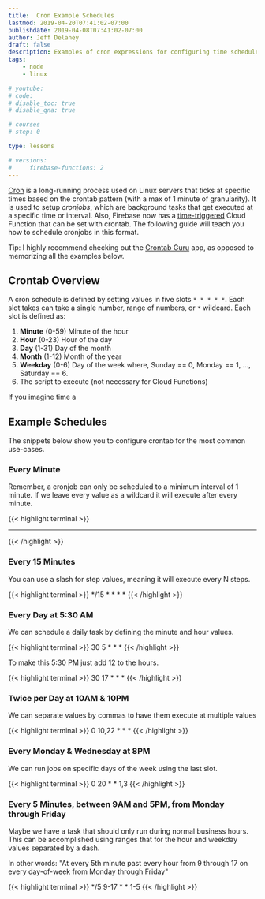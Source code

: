 ```yaml
---
title:  Cron Example Schedules
lastmod: 2019-04-20T07:41:02-07:00
publishdate: 2019-04-08T07:41:02-07:00
author: Jeff Delaney
draft: false
description: Examples of cron expressions for configuring time schedules and cronjobs.  
tags: 
    - node
    - linux

# youtube: 
# code: 
# disable_toc: true
# disable_qna: true

# courses
# step: 0

type: lessons

# versions: 
#     firebase-functions: 2
---
```


[Cron](https://en.wikipedia.org/wiki/Cron) is a long-running process used on Linux servers that ticks at specific times based on the crontab pattern (with a max of 1 minute of granularity). It is used to setup *cronjobs*, which are background tasks that get executed at a specific time or interval. Also, Firebase now has a [time-triggered](https://firebase.googleblog.com/2019/04/schedule-cloud-functions-firebase-cron.html) Cloud Function that can be set with crontab. The following guide will teach you how to schedule cronjobs in this format. 

Tip: I highly recommend checking out the [Crontab Guru](https://crontab.guru/every-weekday) app, as opposed to memorizing all the examples below. 

## Crontab Overview

A cron schedule is defined by setting values in five slots `* * * * *`. Each slot takes can take a single number, range of numbers, or `*` wildcard. Each slot is defined as:

1. **Minute** (0-59) Minute of the hour
2. **Hour**	(0-23) Hour of the day
3. **Day**	(1-31)	Day of the month
4. **Month** (1-12)	Month of the year
5. **Weekday** (0-6) Day of the week where, Sunday == 0, Monday == 1, ..., Saturday == 6. 
6. The script to execute (not necessary for Cloud Functions)

If you imagine time a 

## Example Schedules

The snippets below show you to configure crontab for the most common use-cases. 

### Every Minute

Remember, a cronjob can only be scheduled to a minimum interval of 1 minute. If we leave every value as a wildcard it will execute after every minute. 

{{< highlight terminal >}}
* * * * *
{{< /highlight >}}

### Every 15 Minutes

You can use a slash for step values, meaning it will execute every N steps. 

{{< highlight terminal >}}
*/15 * * * *
{{< /highlight >}}


### Every Day at 5:30 AM

We can schedule a daily task by defining the minute and hour values. 

{{< highlight terminal >}}
30 5 * * *
{{< /highlight >}}

To make this 5:30 PM just add 12 to the hours. 

{{< highlight terminal >}}
30 17 * * *
{{< /highlight >}}

### Twice per Day at 10AM & 10PM

We can separate values by commas to have them execute at multiple values

{{< highlight terminal >}}
0 10,22 * * *
{{< /highlight >}}

### Every Monday & Wednesday at 8PM

We can run jobs on specific days of the week using the last slot. 

{{< highlight terminal >}}
0 20 * * 1,3
{{< /highlight >}}


### Every 5 Minutes, between 9AM and 5PM, from Monday through Friday

Maybe we have a task that should only run during normal business hours. This can be accomplished using ranges that for the hour and weekday values separated by a dash. 

In other words: "At every 5th minute past every hour from 9 through 17 on every day-of-week from Monday through Friday"

{{< highlight terminal >}}
*/5 9-17 * * 1-5
{{< /highlight >}}